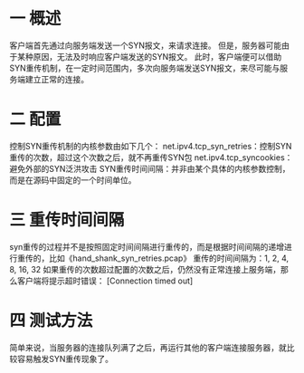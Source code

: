 # 一 概述
  客户端首先通过向服务端发送一个SYN报文，来请求连接。
  但是，服务器可能由于某种原因，无法及时响应客户端发送的SYN报文。
  此时，客户端便可以借助SYN重传机制，在一定时间范围内，多次向服务端发送SYN报文，来尽可能与服务端建立正常的连接。
# 二 配置
  控制SYN重传机制的内核参数由如下几个：
  net.ipv4.tcp_syn_retries：控制SYN重传的次数，超过这个次数之后，就不再重传SYN包
  net.ipv4.tcp_syncookies：避免外部的SYN泛洪攻击
  SYN重传时间间隔：并非由某个具体的内核参数控制，而是在源码中固定的一个时间单位。
# 三 重传时间间隔
  syn重传的过程并不是按照固定时间间隔进行重传的，而是根据时间间隔的递增进行重传的，比如《hand_shank_syn_retries.pcap》
  重传的时间间隔为：1, 2, 4, 8, 16, 32
  如果重传的次数超过配置的次数之后，仍然没有正常连接上服务端，那么客户端将提示超时错误：
  [Connection timed out]
# 四 测试方法
  简单来说，当服务器的连接队列满了之后，再运行其他的客户端连接服务器，就比较容易触发SYN重传现象了。
